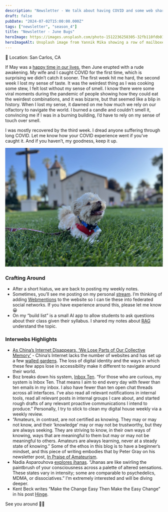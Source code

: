 ```yaml
---
description: "Newsletter - We talk about having COVID and some web shares around the web, including China's Internet being wiped, Inbox Ten, in praise of amateurism, and exploring Jhanas."
draft: false
pubDate: "2024-07-02T15:00:00.000Z"
tags: ["newsletter", "season_4"]
title: "Newsletter - June Bugs"
heroImage: https://images.unsplash.com/photo-1512236258305-32fb110fdb01?q=80&w=2374&auto=format&fit=crop&ixlib=rb-4.0.3&ixid=M3wxMjA3fDB8MHxwaG90by1wYWdlfHx8fGVufDB8fHx8fA%3D%3D
heroImageAlt: Unsplash image from Yannik Mika showing a row of mailboxes
---
```


📍 Location: San Carlos, CA

If May was a [happy time in our lives](/blog/2024-06-12-newsletter-may-2024-updates/), then June erupted with a rude awakening. My wife and I caught COVID for the first time, which is surprising we didn’t catch it sooner. The first week hit me hard, the second week I lost my sense of taste. It was the weirdest thing as I was cooking some stew, I felt lost without my sense of smell. I know there were some viral moments during the pandemic of people showing how they could eat the weirdest combinations, and it was bizarre, but that seemed like a blip in history. When I lost my sense, it dawned on me how much we rely on our olfactory to navigate the world. I burned a candle and couldn’t smell it, convincing me if I was in a burning building, I’d have to rely on my sense of touch over smell.

I was mostly recovered by the third week. I dread anyone suffering through long COVID. Let me know how your COVID experience went if you’ve caught it. And if you haven’t, my goodness, keep it up.

![Yuzu in front of Mission Santa Clara](../../images/yuzu_church.jpg)

### Crafting Around

- After a short hiatus, we are back to posting my weekly notes.
- Sometimes, you’ll see me posting on my personal [stream](/curation/stream/). I’m thinking of adding [Webmentions](https://indieweb.org/Webmention) to the website so I can tie these into federated social networks. If you have experience around this, please let me know 😀
- On my “build list” is a small AI app to allow students to ask questions about their class given their syllabus. I shared my notes about [RAG](/blog/2024-06-18-rag/) understand the topic.

### Interwebs Highlights

- [As China’s Internet Disappears, ‘We Lose Parts of Our Collective Memory’](https://www.nytimes.com/2024/06/04/business/china-internet-censorship.html) - China’s Internet lacks the number of websites and has set up a few [walled gardens](https://x.com/corry_wang/status/1804828493685149776). The loss of digital identity and the ways in which these few apps lose in accessibility make it different to navigate around their world.
- Boz breaks down his system, [Inbox Ten](https://boz.com/articles/inbox-ten). “For those who are curious, my system is Inbox Ten. That means I aim to end every day with fewer than ten emails in my inbox. I also have fewer than ten open chat threads across all interfaces. I’ve also read all relevant notifications in internal tools, read all relevant posts in internal groups I care about, and started rough drafts of any relevant proactive communications I intend to produce.” Personally, I try to stick to clean my digital house weekly via a weekly review.
- “Amateurs, in contrast, are not certified as knowing. They may or may not know, and their ‘knowledge’ may or may not be trustworthy, but they are always seeking. They are striving to know, in their own ways of knowing, ways that are meaningful to them but may or may not be meaningful to others. Amateurs are always learning, never at a steady state of knowing.” Some of the ethos in this blog is to have a beginner’s mindset, and this piece of writing embodies that by Peter Gray on his newsletter post, [In Praise of Amateurism](https://petergray.substack.com/p/27-in-praise-of-amateurism?publication_id=1304855&post_id=140790524).
- Nadia Asparouhova [explores jhanas](https://nadia.xyz/jhanas). “Jhanas are like swirling the paintbrush of your consciousness across a palette of altered sensations. These states vary in intensity; some are comparable to psychedelics, MDMA, or dissociatives.” I’m extremely interested and will be diving deeper.
- Kent Beck writes “Make the Change Easy Then Make the Easy Change” in his post [Hinge](https://tidyfirst.substack.com/p/hinge).

See you around 👋🏽
